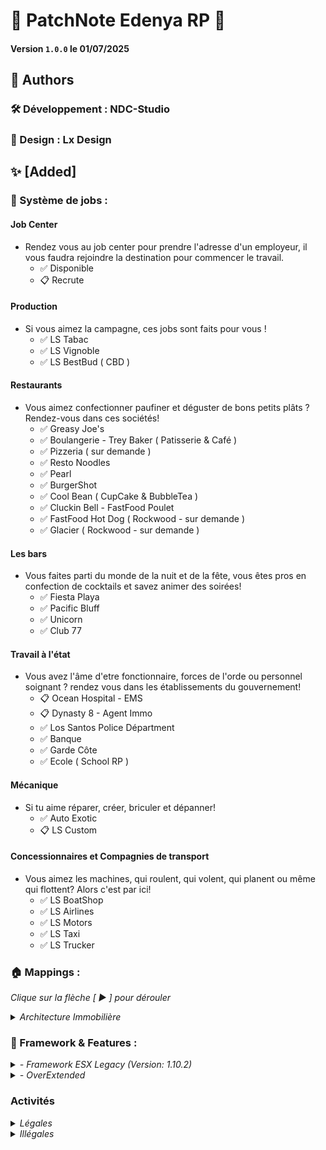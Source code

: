 # 📢 PatchNote Edenya RP 📢
#### Version `1.0.0` le 01/07/2025

## 🧠 Authors
### 🛠️ Développement : NDC-Studio
### 🎨 Design : Lx Design

## ✨ [Added]
### 💼 Système de jobs :
#### Job Center
- Rendez vous au job center pour prendre l'adresse d'un employeur, il vous faudra rejoindre la destination pour commencer le travail.
  - ✅ Disponible
  - 📋 Recrute
#### Production
- Si vous aimez la campagne, ces jobs sont faits pour vous !
  - ✅ LS Tabac
  - ✅ LS Vignoble 
  - ✅ LS BestBud ( CBD )
#### Restaurants
- Vous aimez confectionner paufiner et déguster de bons petits plâts ? Rendez-vous dans ces sociétés!
  - ✅ Greasy Joe's
  - ✅ Boulangerie - Trey Baker ( Patisserie & Café )
  - ✅ Pizzeria ( sur demande ) 
  - ✅ Resto Noodles 
  - ✅ Pearl
  - ✅ BurgerShot
  - ✅ Cool Bean ( CupCake & BubbleTea ) 
  - ✅ Cluckin Bell - FastFood Poulet 
  - ✅ FastFood Hot Dog ( Rockwood - sur demande )
  - ✅ Glacier ( Rockwood - sur demande )
#### Les bars
- Vous faites parti du monde de la nuit et de la fête, vous êtes pros en confection de cocktails et savez animer des soirées!
  - ✅ Fiesta Playa
  - ✅ Pacific Bluff 
  - ✅ Unicorn 
  - ✅ Club 77
#### Travail à l'état
- Vous avez l'âme d'etre fonctionnaire, forces de l'orde ou personnel soignant ? rendez vous dans les établissements du gouvernement!
  - 📋 Ocean Hospital - EMS 
  - 📋 Dynasty 8 - Agent Immo
  - ✅ Los Santos Police Départment 
  - ✅ Banque 
  - ✅ Garde Côte
  - ✅ Ecole ( School RP )
#### Mécanique
- Si tu aime réparer, créer, briculer et dépanner!
  - ✅ Auto Exotic 
  - 📋 LS Custom
#### Concessionnaires et Compagnies de transport
- Vous aimez les machines, qui roulent, qui volent, qui planent ou même qui flottent? Alors c'est par ici!
  - ✅ LS BoatShop
  - ✅ LS Airlines
  - ✅ LS Motors
  - ✅ LS Taxi 
  - ✅ LS Trucker 

### 🏠 Mappings :
<p><em>Clique sur la flèche [ ► ] pour dérouler</em></p>
<details>
  <summary>
    <em>
      Architecture Immobilière
    </em>
  </summary>
  <ul>
    <li>Aeroport</li>
    <li>ajaxon_bunker</li>
    <li>as_autoexotic</li>
    <li>as_mirhouse</li>
    <li>as_tequilala</li>
    <li>beach_club_1a</li>
    <li>beach_mansion_02</li>
    <li>beach_shop_activity</li>
    <li>Big_villa</li>
    <li>blackmarket</li>
    <li>bowling</li>
    <li>brnx_cinemadoppler</li>
    <li>brofx03</li>
    <li>cayo_bridge_v4</li>
    <li>CayoMaison</li>
    <li>CayoTwoIslands-YanktonCompatible</li>
    <li>CBD_shop</li>
    <li>ccfarmhouse</li>
    <li>center_fivem</li>
    <li>cfx_gn_cullection</li>
    <li>cfx_gn_paletobay_mapdata</li>
    <li>cfx_gn_sheriff2_dlc</li>
    <li>cfx_gn_sheriff2_paleto</li>
    <li>CityHouse10</li>
    <li>clife-fit</li>
    <li>Cofe_Shop</li>
    <li>del_pearls</li>
    <li>del_pearls2</li>
    <li>Delperro_Beach</li>
    <li>desert_mansion</li>
    <li>design_house</li>
    <li>dynasty8Immo</li>
    <li>ed_rockfordh02</li>
    <li>ed_white_mansion</li>
    <li>fishshop</li>
    <li>fiv3devs_pacificbluffs</li>
    <li>FLASH_STUDIOS_MLO_Luxury_Dealership_Flash_Onyx_Auto</li>
    <li>forest_mansion</li>
    <li>FuzzLevingston_VineYard</li>
    <li>guldhouse</li>
    <li>guard_rescue</li>
    <li>hane_pinkcage</li>
    <li>hane_treybakery</li>
    <li>hane_treybakery_noout</li>
    <li>hedwig_easternmotel</li>
    <li>horse_stable</li>
    <li>hospi_organe_paleto</li>
    <li>housing_shells</li>
    <li>iak_DrugFarm</li>
    <li>ibonoja_mrpd_full_editable</li>
    <li>ifruit_offices</li>
    <li>ile_marc</li>
    <li>int_beachcon_vespucci</li>
    <li>int_carmeet</li>
    <li>int_yellowjack</li>
    <li>island</li>
    <li>La_Fuente_Blanca</li>
    <li>La_Fuente_Blanca_Gate</li>
    <li>LuxBunker</li>
    <li>Mansion_09_Malibu</li>
    <li>Mansion_30_Penthouse_GC</li>
    <li>map_gouv</li>
    <li>Maps_Bella_Vanilla_-_by_Ajna_Mods</li>
    <li>MilosBasketball</li>
    <li>MilosShowers</li>
    <li>MilosSLGC</li>
    <li>MilosWalmart</li>
    <li>modern_wood_house_1a</li>
    <li>ModernHouse</li>
    <li>morden03</li>
    <li>moreo_binco</li>
    <li>motel_paletto</li>
    <li>Motel2</li>
    <li>newpark</li>
    <li>NorthYankton</li>
    <li>NurburgringNordschleife</li>
    <li>Ocean_Medical_Center</li>
    <li>Pacific_Duplex</li>
    <li>pacific_rooftop</li>
    <li>pacific_villa</li>
    <li>paleto_int_gym</li>
    <li>pdp_hospital_sandy</li>
    <li>playboyyv22</li>
    <li>PlaygroundSakurasPark</li>
    <li>pompe_sandyshores</li>
    <li>pont_hospital</li>
    <li>prompt_paleto_clinic</li>
    <li>redwoodtrack</li>
    <li>rfc_los_santos_airport_fix</li>
    <li>rfc_los_santos_customs</li>
    <li>rockford_hill_h1</li>
    <li>rooftop</li>
    <li>smokey_biker_lore</li>
    <li>smokey_henhouse_lore</li>
    <li>suloty-darkwood</li>
    <li>patoche_spa_francorchamp</li>
    <li>SuperMethLab</li>
    <li>TaxiOffice</li>
    <li>traitement_weed</li>
    <li>uj_wnews_v1</li>
    <li>uniqx_burgershot</li>
    <li>verpi_driving_schoul</li>
    <li>Vesspucci_beach_house</li>
    <li>villas</li>
    <li>vinewood_hills_mansion</li>
    <li>vox_icecream-main</li>
    <li>about 6 hours ago</li>
    <li>water-world</li>
    <li>wine_store</li>
    <li>YouToul</li>
    <li>patamods_studioScript</li>
    <li>patoche_archihome</li>
    <li>patoche_beachgame</li>
    <li>patoche_cyberbar_map</li>
    <li>patoche_dortoir_ecule</li>
    <li>patoche_secret_bossroom</li>
    <li>patoche_studio</li>
    <li>patoche_tiny_garage</li>
    <li>patoche_wulf_camp</li>
    <li>PlasmaTron</li>
    <li>sub_patamods_3ChurchScript</li>
    <li>sub_patoche_billiard</li>
    <li>sub_patoche_boatdealer</li>
    <li>sub_patoche_church</li>
    <li>sub_patoche_fastbox</li>
    <li>sub_patoche_gamestand</li>
    <li>sub_patoche_gamestand_script</li>
    <li>sub_patoche_gamestand_weapon</li>
    <li>sub_patoche_gang</li>
    <li>sub_patoche_gang_2</li>
    <li>sub_patoche_house_boat</li>
    <li>sub_patoche_karaoke</li>
    <li>sub_patoche_minigulf</li>
    <li>sub_patoche_minigulf_script</li>
    <li>sub_patoche_petshop</li>
    <li>sub_patoche_petshop_animals</li>
    <li>sub_patoche_plasmagame</li>
    <li>sub_patoche_plasmagame_dlc</li>
    <li>sub_patoche_plasmagame_dlc_02</li>
    <li>sub_patoche_plasmakart</li>
    <li>sub_patoche_plasmakart_dlc</li>
    <li>sub_patoche_plasmatron</li>
    <li>sub_patoche_prison</li>
    <li>sub_patoche_stock</li>
    <li>sub_patoche_tabac</li>
    <li>sub_patoche_tacos</li>
    <li>sub_patoche_track</li>
    <li>sub_patoche_track_script</li>
    <li>sub_patoche_wulf</li>
    <li>sub_patoche_wulf_map</li>
    <li>teleportschoul</li>
    <li>cfx-mxc-doorsounds</li>
    <li>cfx-mxc-drivein</li>
    <li>cfx-mxc-drivein-premium</li>
    <li>cfx-mxc-mapdata</li>
    <li>cfx-mxc-townbank</li>
    <li>cfx-nteam-fleeca</li>
    <li>cfx-nteam-legion2</li>
    <li>cfx-nteam-mapdata</li>
    <li>amb_dundeeoffice</li>
    <li>amb-clucking-bell</li>
    <li>amb-globeevchargers</li>
    <li>amb-marketstation</li>
    <li>amb-raton-rebels</li>
    <li>amb-roxwood</li>
    <li>amb-roxwood-clothing</li>
    <li>amb-roxwood-enviro</li>
    <li>amb-roxwood-interiors</li>
    <li>amb-roxwood-map</li>
    <li>amb-roxwood-map-unlocked</li>
    <li>amb-roxwood-map2</li>
    <li>amb-roxwood-map3</li>
    <li>amb-roxwood-mapdata</li>
    <li>amb-roxwood-patches</li>
    <li>amb-roxwood-peds</li>
    <li>amb-roxwood-props</li>
    <li>amb-roxwood-traffic</li>
    <li>amb-roxwood-trains</li>
    <li>amb-roxwood-vehicles</li>
    <li>amb-roxwood-ycd-anims</li>
    <li>amb-soosy-woosy</li>
    <li>dreamviewmotel</li>
    <li>map_postals</li>
    <li>Penris</li>
    <li>Rockford_Plaza_Mall</li>
    <li>Schlongberg_Sachs</li>
    <li>utopiagardens_map</li>
    <li>Wenger_Institute</li>
  </ul>
</details>

### 📱 Framework & Features :
<details>
  <summary>
    <em>
      - Framework ESX Legacy (Version: 1.10.2)
    </em>
  </summary>
  <ul>
    <li>es_extended</li>
    <li>esx_multicharacter</li>
    <li>esx_skin</li>
    <li>fivem-appearance</li>
    <li>skinchanger</li>
  </ul>
</details>
<details>
  <summary>
    <em>
      - OverExtended
    </em>
  </summary>
  <ul>
    <li>ox_target / qtarget</li>
    <li>ox_inventory</li>
    <li>ox_lib</li>
    <li>ox_fuel</li>
    <li>ox_doorlock</li>
    <li>oxmysql</li>
  </ul>
</details>

### Activités
<details>
  <summary>
    <em>
       Légales
    </em>
  </summary>
  <ul>
    <li>Casino</li>
    <li>Bowling</li>
    <li>Salle d'Arcade</li>
    <li>Fête foraine + Stand Rajouté ! (Paleto et Sandy Shores)</li>
    <li>Mini Golf</li>
    <li>Billard</li>
    <li>Activités aquatiques</li>
    <li>Bar PNJ</li>
    <li>Animalerie</li>
    <li>Plongée</li>
    <li>Chasse</li>
    <li>Pêche</li>
    <li>Camping - <strong>NEW</strong></li>
    <li>Skate</li>
    <li>Cinéma</li>
    <li>Karaoké</li>
    <li>Salle de Sport + Système de compétences</li>
    <li>Circuit de Spa</li>
    <li>Circuit du Nürburgring - <strong>NEW</strong></li>
    <li>Plasma Kart / Tron / Game - <strong>NEW</strong></li>
    <li>Karting</li>
    <li>Motocross</li>
    <li>Parking de Drift (voitures drift dispo au concess)</li>
    <li>Équitation - <strong>NEW</strong></li>
    <li>Xtrem - Descente du fleuve en rondin - <strong>NEW</strong></li>
    <li>Surf</li>
  </ul>
</details>

<details>
  <summary>
    <em>
       Illégales
    </em>
  </summary>
  <ul>
    <li>Cocaïne</li>
    <li>Meth</li>
    <li>Opium</li>
    <li>Weed</li>
    <li>Kidnapping de PNJ</li>
    <li>Braquage de PNJ (possibilité de prise d’otages)</li>
    <li>Braquage de supérette</li>
    <li>Braquage d'entreprises (hors gouv, LSPD, EMS)</li>
    <li>Go Fast</li>
    <li>Vol et démontage de voitures</li>
    <li>Courses de rues</li>
    <li>Voitures intraçables + fausses plaques</li>
    <li>Trafic d'organes</li>
    <li>Black market PNJ</li>
    <li>Braconnage</li>
    <li>Pêche illégale</li>
    <li>Braquage de banque</li>
    <li>Braquage de bijouterie</li>
    <li>Des pass, clés ou items devront être trouvés pour accéder à certains endroits</li>
  </ul>
</details>
